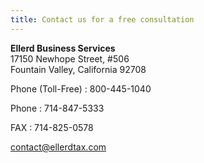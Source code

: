 ```yaml
---
title: Contact us for a free consultation
---
```


**Ellerd Business Services**  
17150 Newhope Street, #506  
Fountain Valley, California 92708

Phone (Toll-Free)
: 800-445-1040

Phone
: 714-847-5333

FAX
: 714-825-0578

[contact@ellerdtax.com](mailto:contact@ellerdtax.com)
